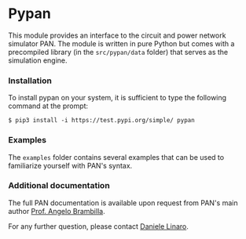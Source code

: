 # Pypan

This module provides an interface to the circuit and power network simulator PAN. The module is written in pure Python but comes with a precompiled library (in the `src/pypan/data` folder) that serves as the simulation engine.

### Installation

To install pypan on your system, it is sufficient to type the following command at the prompt:

`$ pip3 install -i https://test.pypi.org/simple/ pypan`

### Examples

The `examples` folder contains several examples that can be used to familiarize yourself with PAN's syntax.

### Additional documentation

The full PAN documentation is available upon request from PAN's main author [Prof. Angelo Brambilla](mailto:angelo.brambilla@polimi.it?subject=[GitHub]%20Pan%20book).

For any further question, please contact [Daniele Linaro](mailto:daniele.linaro@polimi.it?subject=[GitHub]%20pypan).
